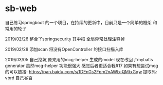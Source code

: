 # sb-web
  自己练习springboot 的一个项目，在持续的更新中，目前只是一个简单的框架 和常用的轮子
  
  2019/02/26 整合了springsecurity  其中把 全局异常处理注释掉
  
  2019/02/28  添加scan 将没有OpenController 的接口扫描入库
  
  2019/03/05 自己挖坑  原来用的mcg-helper 生成的model  现在改回了mybatis generator 虽然mcg-helper 功能很强大 感觉后者更适合我#17 如果有想尝试mcg的可以链接: https://pan.baidu.com/s/1DEnGs2Fpm2nAWb-QMtxGqw 提取码: vbrd 自己谷百
